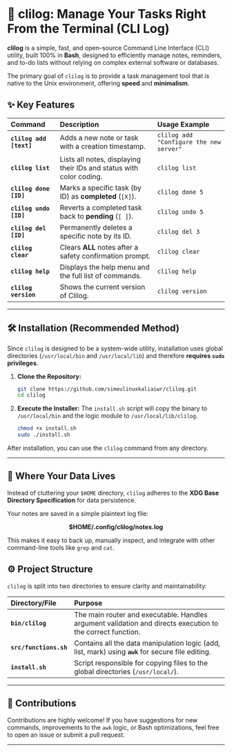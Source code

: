 # 🚀 clilog: Manage Your Tasks Right From the Terminal (CLI Log)

**clilog** is a simple, fast, and open-source Command Line Interface (CLI) utility, built 100% in **Bash**, designed to efficiently manage notes, reminders, and to-do lists without relying on complex external software or databases.

The primary goal of `clilog` is to provide a task management tool that is native to the Unix environment, offering **speed** and **minimalism**.

## ✨ Key Features

| Command | Description | Usage Example |
| :--- | :--- | :--- |
| **`clilog add [text]`** | Adds a new note or task with a creation timestamp. | `clilog add "Configure the new server"` |
| **`clilog list`** | Lists all notes, displaying their IDs and status with color coding. | `clilog list` |
| **`clilog done [ID]`** | Marks a specific task (by ID) as **completed** (`[X]`). | `clilog done 5` |
| **`clilog undo [ID]`** | Reverts a completed task back to **pending** (`[ ]`). | `clilog undo 5` |
| **`clilog del [ID]`** | Permanently deletes a specific note by its ID. | `clilog del 3` |
| **`clilog clear`** | Clears **ALL** notes after a safety confirmation prompt. | `clilog clear` |
| **`clilog help`** | Displays the help menu and the full list of commands. | `clilog help` |
| **`clilog version`** | Shows the current version of Clilog. | `clilog version` |

---

## 🛠️ Installation (Recommended Method)

Since `clilog` is designed to be a system-wide utility, installation uses global directories (`/usr/local/bin` and `/usr/local/lib`) and therefore **requires `sudo` privileges**.

1.  **Clone the Repository:**
    ```bash
    git clone https://github.com/simeulinuxkaliaiwr/clilog.git
    cd clilog
    ```

2.  **Execute the Installer:**
    The `install.sh` script will copy the binary to `/usr/local/bin` and the logic module to `/usr/local/lib/clilog`.
    ```bash
    chmod +x install.sh
    sudo ./install.sh
    ```

After installation, you can use the `clilog` command from any directory.

---

## 💾 Where Your Data Lives

Instead of cluttering your `$HOME` directory, `clilog` adheres to the **XDG Base Directory Specification** for data persistence.

Your notes are saved in a simple plaintext log file:

$$\mathbf{\$HOME/.config/clilog/notes.log}$$

This makes it easy to back up, manually inspect, and integrate with other command-line tools like `grep` and `cat`.

## ⚙️ Project Structure

`clilog` is split into two directories to ensure clarity and maintainability:

| Directory/File | Purpose |
| :--- | :--- |
| **`bin/clilog`** | The main router and executable. Handles argument validation and directs execution to the correct function. |
| **`src/functions.sh`** | Contains all the data manipulation logic (add, list, mark) using **`awk`** for secure file editing. |
| **`install.sh`** | Script responsible for copying files to the global directories (`/usr/local/`). |

---

## 🤝 Contributions

Contributions are highly welcome! If you have suggestions for new commands, improvements to the `awk` logic, or Bash optimizations, feel free to open an issue or submit a pull request.

---
